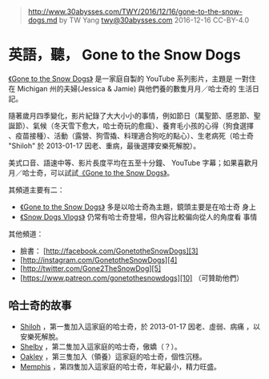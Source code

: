 ﻿> http://www.30abysses.com/TWY/2016/12/16/gone-to-the-snow-dogs.md
> by TW Yang <twy@30abysses.com> 2016-12-16 CC-BY-4.0

# 英語，聽， Gone to the Snow Dogs

[《Gone to the Snow Dogs》][1]  是一家庭自製的 YouTube  系列影片，主題是
一對住在 Michigan 州的夫婦(Jessica & Jamie) 與他們養的數隻月月／哈士奇的
生活日記。

隨著歲月四季變化，影片紀錄了大大小小的事情，例如節日（萬聖節、感恩節、聖
誕節）、氣候（冬天雪下愈大，哈士奇玩的愈瘋）、養育毛小孩的心得（狗食選擇
、疫苗接種）、活動（露營、狗雪撬、料理適合狗吃的點心）、生老病死（哈士奇
"Shiloh"  於 2013-01-17 因老、重病，最後選擇安樂死解脫）。

美式口音、語速中等、影片長度平均在五至十分鐘、 YouTube  字幕；如果喜歡月
月／哈士奇，可以試試[《Gone to the Snow Dogs》][1]。

其頻道主要有二：

* [《Gone to the Snow Dogs》][1]  多是以哈士奇為主題，鏡頭主要是在哈士奇
  身上
* [《Snow Dogs Vlogs》][2]  仍常有哈士奇登場，但內容比較偏向從人的角度看
  事情

[1]: https://www.youtube.com/channel/UCKTaE3ie9ZyTSQnBrAUzDYg
[2]: https://www.youtube.com/channel/UCLixIM8ZIGs6DJFKzQxPYqQ

其他頻道：

* 臉書： [http://facebook.com/GonetotheSnowDogs][3]
* [http://instagram.com/GonetotheSnowDogs][4]
* [http://twitter.com/Gone2TheSnowDog][5]
* [https://www.patreon.com/gonetothesnowdogs][10] （可贊助他們）

[3]: http://facebook.com/GonetotheSnowDogs
[4]: http://instagram.com/GonetotheSnowDogs
[5]: http://twitter.com/Gone2TheSnowDog
[10]: https://www.patreon.com/gonetothesnowdogs

##  哈士奇的故事

* [Shiloh][6] ，第一隻加入這家庭的哈士奇，於 2013-01-17 因老、虛弱、病痛
  ，以安樂死解脫。
* [Shelby][7] ，第二隻加入這家庭的哈士奇，傲嬌（？）。
* [Oakley][8] ，第三隻加入（領養）這家庭的哈士奇，個性沉穩。
* [Memphis][9]  ，第四隻加入這家庭的哈士奇，年紀最小，精力旺盛。

[6]: http://www.gonetothesnowdogs.com/shiloh/
[7]: http://www.gonetothesnowdogs.com/shelby/
[8]: http://www.gonetothesnowdogs.com/oakley/
[9]: http://www.gonetothesnowdogs.com/memphis/
